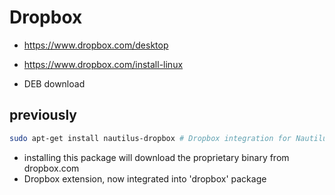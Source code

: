 # Dropbox

- https://www.dropbox.com/desktop
- https://www.dropbox.com/install-linux

- DEB download

## previously

```sh
sudo apt-get install nautilus-dropbox # Dropbox integration for Nautilus
```

- installing this package will download the proprietary binary from dropbox.com
- Dropbox extension, now integrated into 'dropbox' package
